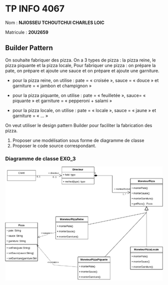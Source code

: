 # TP INFO 4067

Nom : **NJIOSSEU TCHOUTCHUI CHARLES LOIC**

Matricule : **20U2659**

## Builder Pattern

On souhaite fabriquer des pizza. On a 3 types de pizza : la pizza
reine, le pizza piquante et la pizza locale,
Pour fabriquer une pizza : on prépare la pate, on prépare et ajoute
une sauce et on prépare et ajoute une garniture.

- pour la pizza reine, on utilise : pate = « croisée », sauce = « douce » et garniture = « jambon et champignon »

- pour la pizza piquante, on utilise : pate = « feuilletée », sauce=
« piquante » et garniture = « pepperoni + salami »

- pour la pizza locale, on utilise : pate = « locale », sauce = « jaune » et garniture = « ... »

On veut utiliser le design pattern Builder pour faciliter la fabrication
des pizza.

1. Proposer une modélisation sous forme de diagramme de classe
2. Proposer le code source correspondant.

### Diagramme de classe EXO_3

![Diagramme de classe](./uml.png)
